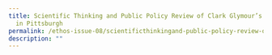 ```yaml
---
title: Scientific Thinking and Public Policy Review of Clark Glymour’s Galileo
  in Pittsburgh
permalink: /ethos-issue-08/scientificthinkingand-public-policy-review-of-clark-glymours-galilieo-in-pittsburgh/
description: ""
---
```

